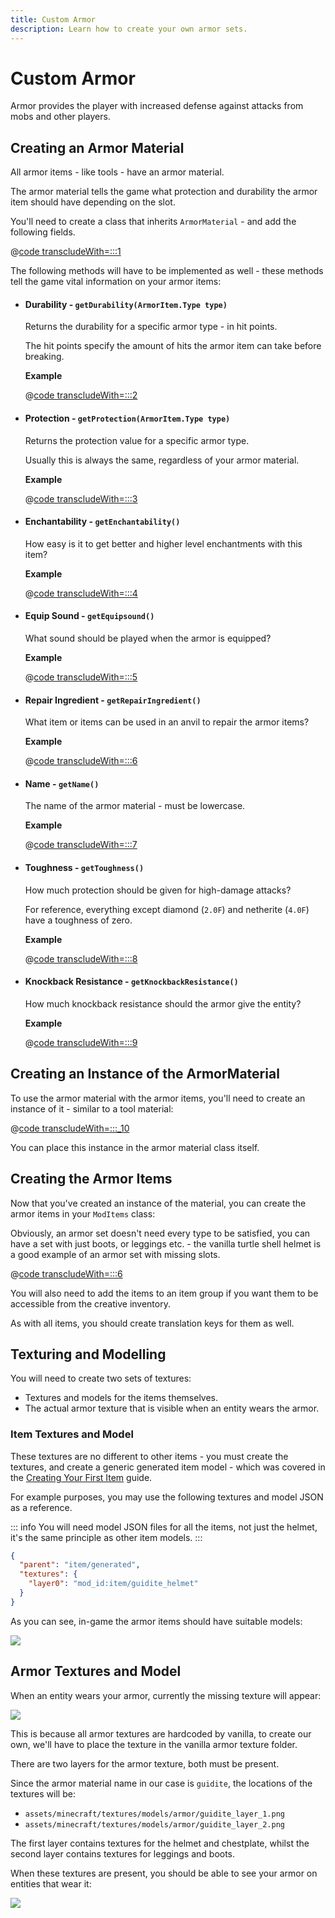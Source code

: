 ```yaml
---
title: Custom Armor
description: Learn how to create your own armor sets.
---
```


# Custom Armor

Armor provides the player with increased defense against attacks from mobs and other players.

## Creating an Armor Material

All armor items - like tools - have an armor material.

The armor material tells the game what protection and durability the armor item should have depending on the slot.

You'll need to create a class that inherits `ArmorMaterial` - and add the following fields.

@[code transcludeWith=:::1](@/reference/latest/src/main/java/com/example/docs/item/armor/GuiditeArmorMaterial.java)

The following methods will have to be implemented as well - these methods tell the game vital information on your armor items:

- #### Durability - `getDurability(ArmorItem.Type type)`

  Returns the durability for a specific armor type - in hit points.

  The hit points specify the amount of hits the armor item can take before breaking.

  **Example**

  @[code transcludeWith=:::2](@/reference/latest/src/main/java/com/example/docs/item/armor/GuiditeArmorMaterial.java)

- #### Protection - `getProtection(ArmorItem.Type type)`

  Returns the protection value for a specific armor type.

  Usually this is always the same, regardless of your armor material.

  **Example**

  @[code transcludeWith=:::3](@/reference/latest/src/main/java/com/example/docs/item/armor/GuiditeArmorMaterial.java)

- #### Enchantability - `getEnchantability()`

  How easy is it to get better and higher level enchantments with this item?

  **Example**

  @[code transcludeWith=:::4](@/reference/latest/src/main/java/com/example/docs/item/armor/GuiditeArmorMaterial.java)



- #### Equip Sound - `getEquipsound()`

  What sound should be played when the armor is equipped?

  **Example**

  @[code transcludeWith=:::5](@/reference/latest/src/main/java/com/example/docs/item/armor/GuiditeArmorMaterial.java)


- #### Repair Ingredient - `getRepairIngredient()`

  What item or items can be used in an anvil to repair the armor items?

  **Example**

  @[code transcludeWith=:::6](@/reference/latest/src/main/java/com/example/docs/item/armor/GuiditeArmorMaterial.java)


- #### Name - `getName()`

  The name of the armor material - must be lowercase.

  **Example**

  @[code transcludeWith=:::7](@/reference/latest/src/main/java/com/example/docs/item/armor/GuiditeArmorMaterial.java)


- #### Toughness - `getToughness()`

  How much protection should be given for high-damage attacks?

  For reference, everything except diamond (`2.0F`) and netherite (`4.0F`) have a toughness of zero.

  **Example**

  @[code transcludeWith=:::8](@/reference/latest/src/main/java/com/example/docs/item/armor/GuiditeArmorMaterial.java)


- #### Knockback Resistance - `getKnockbackResistance()`

  How much knockback resistance should the armor give the entity?

  **Example**

  @[code transcludeWith=:::9](@/reference/latest/src/main/java/com/example/docs/item/armor/GuiditeArmorMaterial.java)

  <!-- TODO: At a future date, someone should pull request a knockback resistance section. -->

## Creating an Instance of the ArmorMaterial

To use the armor material with the armor items, you'll need to create an instance of it - similar to a tool material:

@[code transcludeWith=:::_10](@/reference/latest/src/main/java/com/example/docs/item/armor/GuiditeArmorMaterial.java)

You can place this instance in the armor material class itself.

## Creating the Armor Items

Now that you've created an instance of the material, you can create the armor items in your `ModItems` class:

Obviously, an armor set doesn't need every type to be satisfied, you can have a set with just boots, or leggings etc. - the vanilla turtle shell helmet is a good example of an armor set with missing slots.

@[code transcludeWith=:::6](@/reference/latest/src/main/java/com/example/docs/item/ModItems.java)

You will also need to add the items to an item group if you want them to be accessible from the creative inventory.

As with all items, you should create translation keys for them as well.

## Texturing and Modelling

You will need to create two sets of textures:

- Textures and models for the items themselves.
- The actual armor texture that is visible when an entity wears the armor.

### Item Textures and Model

These textures are no different to other items - you must create the textures, and create a generic generated item model - which was covered in the [Creating Your First Item](./first-item.md#adding-a-texture-and-model) guide.

For example purposes, you may use the following textures and model JSON as a reference.

<DownloadEntry type="Item Textures" visualURL="/assets/develop/items/armor_0.png" downloadURL="/assets/develop/items/example_armor_item_textures.zip" />

::: info
You will need model JSON files for all the items, not just the helmet, it's the same principle as other item models.
:::

```json
{
  "parent": "item/generated",
  "textures": {
    "layer0": "mod_id:item/guidite_helmet"
  }
}
```

As you can see, in-game the armor items should have suitable models:

![](/assets/develop/items/armor_1.png)

## Armor Textures and Model

When an entity wears your armor, currently the missing texture will appear:

![](/assets/develop/items/armor_2.png)

This is because all armor textures are hardcoded by vanilla, to create our own, we'll have to place the texture in the vanilla armor texture folder.

There are two layers for the armor texture, both must be present.

Since the armor material name in our case is `guidite`, the locations of the textures will be:

- `assets/minecraft/textures/models/armor/guidite_layer_1.png`
- `assets/minecraft/textures/models/armor/guidite_layer_2.png`

<DownloadEntry type="Armor Model Textures" noVisualURL="true" downloadURL="/assets/develop/items/example_armor_layer_textures.zip" />

The first layer contains textures for the helmet and chestplate, whilst the second layer contains textures for leggings and boots.

When these textures are present, you should be able to see your armor on entities that wear it:

![](/assets/develop/items/armor_3.png)